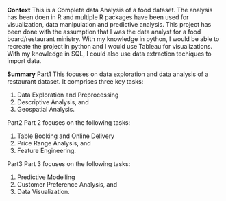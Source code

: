 **Context**
This is a Complete data Analysis of a food dataset. 
The analysis has been doen in R and multiple R packages have been used for visualization, data manipulation and predictive analysis.
This project has been done with the assumption that I was the data analyst for a food board/restaurant ministry.
With my knowledge in python, I would be able to recreate the project in python and I would use Tableau for visualizations.
With my knowledge in SQL, I could also use data extraction techiques to import data.

**Summary**
Part1
This focuses on data exploration and data analysis of a restaurant dataset. It comprises three key tasks:
1. Data Exploration and Preprocessing
2. Descriptive Analysis, and
3. Geospatial Analysis.

Part2
Part 2 focuses on the following tasks:
1. Table Booking and Online Delivery
2. Price Range Analysis, and
3. Feature Engineering.

Part3
Part 3 focuses on the following tasks:
1. Predictive Modelling
2. Customer Preference Analysis, and
3. Data Visualization.
